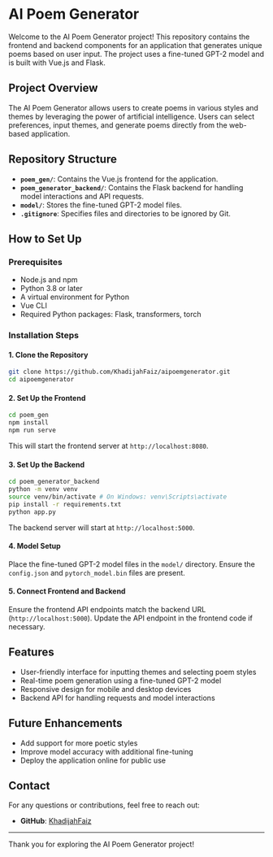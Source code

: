 # AI Poem Generator

Welcome to the AI Poem Generator project! This repository contains the frontend and backend components for an application that generates unique poems based on user input. The project uses a fine-tuned GPT-2 model and is built with Vue.js and Flask.

## Project Overview

The AI Poem Generator allows users to create poems in various styles and themes by leveraging the power of artificial intelligence. Users can select preferences, input themes, and generate poems directly from the web-based application.

## Repository Structure

- **`poem_gen/`**: Contains the Vue.js frontend for the application.
- **`poem_generator_backend/`**: Contains the Flask backend for handling model interactions and API requests.
- **`model/`**: Stores the fine-tuned GPT-2 model files.
- **`.gitignore`**: Specifies files and directories to be ignored by Git.

## How to Set Up

### Prerequisites
- Node.js and npm
- Python 3.8 or later
- A virtual environment for Python
- Vue CLI
- Required Python packages: Flask, transformers, torch

### Installation Steps

#### 1. Clone the Repository
```bash
git clone https://github.com/KhadijahFaiz/aipoemgenerator.git
cd aipoemgenerator
```

#### 2. Set Up the Frontend
```bash
cd poem_gen
npm install
npm run serve
```
This will start the frontend server at `http://localhost:8080`.

#### 3. Set Up the Backend
```bash
cd poem_generator_backend
python -m venv venv
source venv/bin/activate # On Windows: venv\Scripts\activate
pip install -r requirements.txt
python app.py
```
The backend server will start at `http://localhost:5000`.

#### 4. Model Setup
Place the fine-tuned GPT-2 model files in the `model/` directory. Ensure the `config.json` and `pytorch_model.bin` files are present.

#### 5. Connect Frontend and Backend
Ensure the frontend API endpoints match the backend URL (`http://localhost:5000`). Update the API endpoint in the frontend code if necessary.

## Features

- User-friendly interface for inputting themes and selecting poem styles
- Real-time poem generation using a fine-tuned GPT-2 model
- Responsive design for mobile and desktop devices
- Backend API for handling requests and model interactions

## Future Enhancements

- Add support for more poetic styles
- Improve model accuracy with additional fine-tuning
- Deploy the application online for public use

## Contact
For any questions or contributions, feel free to reach out:
- **GitHub**: [KhadijahFaiz](https://github.com/KhadijahFaiz)

---

Thank you for exploring the AI Poem Generator project!

